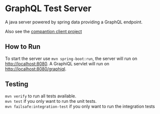 # GraphQL Test Server

A java server powered by spring data providing a GraphQL endpoint.

Also see the [compantion client project]

[compantion client project]: https://github.com/jschuiteboer/graphql-test-client

## How to Run

To start the server use  `mvn spring-boot:run`, the server will run on <http://localhost:8080>. A GraphiQL servlet will
run on <http://localhost:8080/graphiql>.

## Testing
`mvn verify` to run all tests available.  
`mvn test` if you only want to run the unit tests.  
`mvn failsafe:integration-test` if you only want to run the integration tests  

